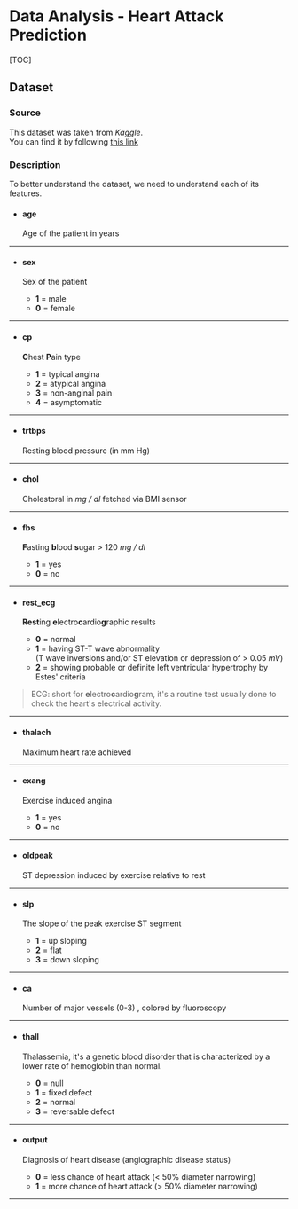 # Data Analysis - Heart Attack Prediction

[TOC]

Dataset
---

### Source

This dataset was taken from *Kaggle*. \
You can find it by following [this link](https://www.kaggle.com/datasets/rashikrahmanpritom/heart-attack-analysis-prediction-dataset)

### Description

To better understand the dataset, we need to understand each of its features. 

- #### age
  Age of the patient in years

---

- #### sex
  Sex of the patient
  
  - **1** = male
  - **0** = female

---

- #### cp
  **C**hest **P**ain type
  
  - **1** = typical angina
  - **2** = atypical angina
  - **3** = non-anginal pain
  - **4** = asymptomatic

---

- #### trtbps
  Resting blood pressure (in mm Hg)

---

- #### chol
  Cholestoral in *mg / dl* fetched via BMI sensor

---

- #### fbs
  **F**asting **b**lood **s**ugar > 120 *mg / dl*
  
  - **1** = yes
  - **0** = no

---

- #### rest_ecg
  **Rest**ing **e**lectro**c**ardio**g**raphic results
  
  - **0** = normal
  - **1** = having ST-T wave abnormality  
    (T wave inversions and/or ST elevation or depression of > 0.05 *mV*)
  - **2** = showing probable or definite left ventricular hypertrophy by Estes' criteria

> ECG: short for **e**lectro**c**ardio**g**ram, it's a routine test usually done to check the heart's electrical activity.

---

- #### thalach
  Maximum heart rate achieved

---

- #### exang
  Exercise induced angina
  
  - **1** = yes
  - **0** = no

---

- #### oldpeak
  ST depression induced by exercise relative to rest

---

- #### slp
  The slope of the peak exercise ST segment
  
  - **1** = up sloping
  - **2** = flat
  - **3** = down sloping

---

- #### ca
  Number of major vessels (0-3) , colored by fluoroscopy

---

- #### thall
  Thalassemia, it's a genetic blood disorder that is characterized by a lower rate of hemoglobin than normal.
  
  - **0** = null
  - **1** = fixed defect
  - **2** = normal
  - **3** = reversable defect

---

- #### output
  Diagnosis of heart disease (angiographic disease status)
  
  - **0** = less chance of heart attack (< 50% diameter narrowing)
  - **1** = more chance of heart attack (> 50% diameter narrowing)

---
